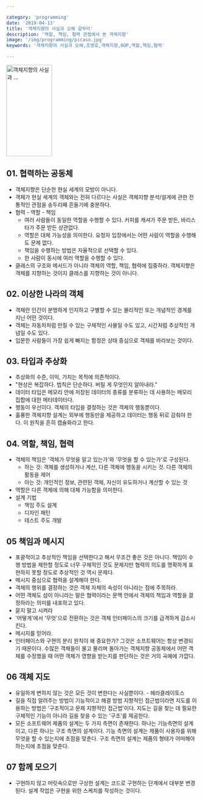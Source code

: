 ```yaml
---

category: 'programming'
date: '2019-04-13'
title: '객체지향의 사실과 오해 갈무리'
description: '역할, 책임, 협력 관점에서 본 객체지향'
image: '/img/programming/picaso.jpg'
keywords: '객체지향의 사실과 오해,조영호,객체지향,OOP,역할,책임,협력'

---
```


<a href="https://coupa.ng/bg8QU1" target="_blank"><img src="https://static.coupangcdn.com/image/affiliate/banner/4576ea47efc5a30c30610685d299b0cf@2x.jpg" alt="객체지향의 사실과 ..." width="120" height="240"></a>

## 01. 협력하는 공동체

- 객체지향은 단순한 현실 세계의 모방이 아니다.
- 객체가 현실 세계의 객체와는 전혀 다르다는 사실은 객체지향 분석/설게에 관한 전통적인 관점을 송두리째 흔들기에 충분하다.
- 협력 - 역할 - 책임
    - 여러 사람들이 동일한 역할을 수행할 수 있다. 커피를 캐셔가 주문 받든, 바리스타가 주문 받든 상관없다.
    - 역할은 대체 가능성을 의미한다. 요청자 입장에서는 어떤 사람이 역할을 수행해도 문제 없다.
    - 책임을 수행하는 방법은 자율적으로 선택할 수 있다.
    - 한 사람이 동시에 여러  역할을 수행할 수 있다.
- 클래스의 구조와 메서드가 아니라 객체의 역할, 책임, 협력에 집중하라. 객체지향은 객체를 지향하는 것이지 클래스를 지향하는 것이 아니다.

## 02. 이상한 나라의 객체

- 객체란 인간이 분명하게 인지하고 구별할 수 있는 물리적인 또는 개념적인 경계를 지닌 어떤 것이다.
- 객체는 자동차처럼 만질 수 있는 구체적인 사물일 수도 있고, 시간처럼 추상적인 개념일 수도 있다.
- 입문한 사람들이 가장 쉽게 빠지는 함정은 상태 중심으로 객체를 바라보는 것이다.

## 03. 타입과 추상화

- 추상화의 수준, 이익, 가치는 목적에 의존적이다.
- "현상은 복잡하다. 법칙은 단순하다. 버릴 게 무엇인지 알아내라."
- 데이터 타입은 메모리 안에 저장된 데이터의 종류를 분류하는 데 사용하는 메모리 집합에 대한 메타데이터다.
- 행동이 우선이다. 객체의 타입을 결정하는 것은 객체의 행동뿐이다.
- 훌륭한 객체지향 설계는 외부에 행동만을 제공하고 데이터는 행동 뒤로 감춰야 한다. 이 원칙을 흔히 캡슐화라고 한다.

## 04. 역할, 책임, 협력

- 객체의 책임은 '객체가 무엇을 알고 있는가'와 '무엇을 할 수 있는가'로 구성된다.
    - 하는 것: 객체를 생성하거나 계산, 다른 객체에 행동을 시키는 것. 다른 객체의 활동을 제어
    - 아는 것: 개인적인 정보, 관련된 객체, 자신이 유도하거나 계산할 수 있는 것
- 역할은 다른 객체에 의해 대체  가능함을 의미한다.
- 설계 기법
    - 책임 주도 설계
    - 디자인 패턴
    - 테스트 주도 개발

## 05 책임과 메시지

- 포괄적이고 추상적인 책임을 선택한다고 해서 무조건 좋은 것은 아니다. 책임이 수행 방법을 제한할 정도로 너무 구체적인 것도 문제지만 협력의 의도를 명확하게 표현하지 못할 정도로 추상적인 것 역시 문제다.
- 메시지 중심으로 협력을 설계해야 한다.
- 객체의 행위를 결정하는 것은 객체 자체의 속성이 아니라는 점에 주목하라.
- 어떤 객체도 섬이 아니라는 말은 협력이라는 문맥 안에서 객체의 책임과 역할을 결정하라는 의미를 내포하고 있다.
- 묻지 말고 시켜라
- '어떻게'에서 '무엇'으로 전환하는 것은 객체 인터페이스의 크기를 급격하게 감소시킨다.
- 메시지를 믿어라.
- 인터페이스와 구현의 분리 원칙이 왜 중요한가? 그것은 소프트웨어는 항상 변경되기 때문이다. 수많은 객체들이 물고 물리며 돌아가는 객체지향 공동체에서 어떤 객체를 수정했을 때 어떤 객체가 영향을 받는지를 판단하는 것은 거의 곡예에 가깝다.

## 06 객체 지도

- 유일하게 변하지 않는 것은 모든 것이 변한다는 사실뿐이다. - 헤라클레이토스
- 길을 직접 알려주는 방법이 기능적이고 해결 방법 지향적인 접근법이라면 지도를 이용하는 방법은 '구조적이고 문제 지향적인 접근법'이다. 지도는 길을 찾는 데 필요한 구체적인 기능이 아니라 길을 찾을 수 있는 '구조'를 제공한다.
- 모든 소프트웨어 제품의 설계는 두 가지 측면이 존재한다. 하나는 기능측면의 설계이고, 다른 하나는 구조 측면의 설계이다. 기능 측면의 설계는 제품이 사용자를 위해 무엇을 할 수 있는지에 초점을 맞춘다. 구조 측면의 설계는 제품의 형태가 어떠해야 하는지에 초점을 맞춘다.

## 07 함께 모으기

- 구현하지 않고 머릿속으로만 구상한 설계는 코드로 구현하는 단계에서 대부분 변경된다. 설계 작업은 구현을 위한 스케치를 작성하는 것이다.
